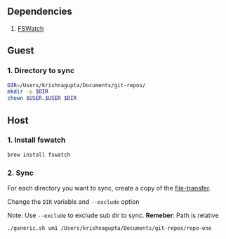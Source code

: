 
## Dependencies

1. [FSWatch](https://github.com/emcrisostomo/fswatch)

## Guest
### 1. Directory to sync
```sh
DIR=/Users/krishnagupta/Documents/git-repos/
mkdir -p $DIR
chown $USER.$USER $DIR
```

## Host
### 1. Install fswatch
```sh
brew install fswatch
```

### 2. Sync
For each directory you want to sync, create a copy of the [file-transfer](./file-transfer.sh).

Change the `DIR` variable and `--exclude` option

  Note: Use `--exclude` to exclude sub dir to sync. **Remeber**: Path is relative

```sh
./generic.sh vm1 /Users/krishnagupta/Documents/git-repos/repo-one
```
